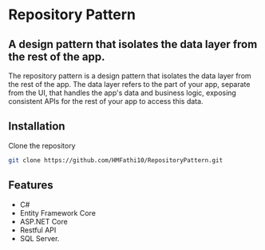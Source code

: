 # Repository Pattern

## A design pattern that isolates the data layer from the rest of the app.

The repository pattern is a design pattern that isolates the data layer from the rest of the app.
The data layer refers to the part of your app, separate from the UI, that handles the app's data and business logic, 
exposing consistent APIs for the rest of your app to access this data.

## Installation

Clone the repository

```bash
git clone https://github.com/HMFathi10/RepositoryPattern.git
```

## Features

- C#
- Entity Framework Core
- ASP.NET Core
- Restful API
- SQL Server.
